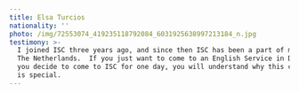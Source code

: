 ```yaml
---
title: Elsa Turcios
nationality: ''
photo: /img/72553074_419235118792084_6031925638997213184_n.jpg
testimony: >-
  I joined ISC three years ago, and since then ISC has been a part of my life in
  The Netherlands.  If you just want to come to an English Service in Delft, and
  you decide to come to ISC for one day, you will understand why this community
  is special.
---
```


